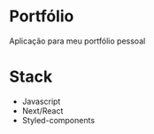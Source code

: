 # Portfólio
Aplicação para meu portfólio pessoal

# Stack
- Javascript
- Next/React
- Styled-components